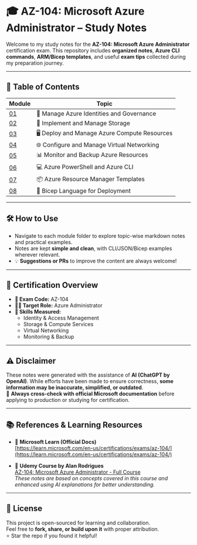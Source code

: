 # 🎓 AZ-104: Microsoft Azure Administrator – Study Notes

Welcome to my study notes for the **AZ-104: Microsoft Azure Administrator** certification exam. This repository includes **organized notes**, **Azure CLI commands**, **ARM/Bicep templates**, and useful **exam tips** collected during my preparation journey.

---

## 📂 Table of Contents

| Module | Topic |
|--------|-------|
| [01](./01_Manage_Azure_Identities_and_Governance/) | 🔐 Manage Azure Identities and Governance |
| [02](./02_Implement_and_Manage_Storage/) | 💾 Implement and Manage Storage |
| [03](./03_Deploy_and_Manage_Azure_Compute_Resources/) | 🖥️ Deploy and Manage Azure Compute Resources |
| [04](./04_Configure_and_Manage_Virtual_Networking/) | 🌐 Configure and Manage Virtual Networking |
| [05](./05_Monitor_and_Backup_Azure_Resources/) | 📊 Monitor and Backup Azure Resources |
| [06](./06_Azure_Powershell_and_Azure_CLI/) | 💻 Azure PowerShell and Azure CLI |
| [07](./07_Azure_Resource_Manager_Templates/) | 📦 Azure Resource Manager Templates |
| [08](./08_Bicep_Language_for_Deployment/) | 🧱 Bicep Language for Deployment |

---

## 🛠️ How to Use

- Navigate to each module folder to explore topic-wise markdown notes and practical examples.
- Notes are kept **simple and clean**, with CLI/JSON/Bicep examples wherever relevant.
- 💡 **Suggestions or PRs** to improve the content are always welcome!

---

## 🧾 Certification Overview

- **📌 Exam Code:** AZ-104  
- **🧑‍💻 Target Role:** Azure Administrator  
- **📘 Skills Measured:**
  - Identity & Access Management
  - Storage & Compute Services
  - Virtual Networking
  - Monitoring & Backup

---

## ⚠️ Disclaimer

These notes were generated with the assistance of **AI (ChatGPT by OpenAI)**. While efforts have been made to ensure correctness, **some information may be inaccurate, simplified, or outdated**.  
📌 **Always cross-check with official Microsoft documentation** before applying to production or studying for certification.

---

## 📚 References & Learning Resources

- 🧭 **Microsoft Learn (Official Docs)**  
  [https://learn.microsoft.com/en-us/certifications/exams/az-104/](https://learn.microsoft.com/en-us/certifications/exams/az-104/)

- 🎥 **Udemy Course by Alan Rodrigues**  
  [AZ-104: Microsoft Azure Administrator - Full Course](https://www.udemy.com/course/microsoft-certified-azure-administrator/)  
  _These notes are based on concepts covered in this course and enhanced using AI explanations for better understanding._

---

## 📄 License

This project is open-sourced for learning and collaboration.  
Feel free to **fork, share, or build upon it** with proper attribution.  
⭐ Star the repo if you found it helpful!

